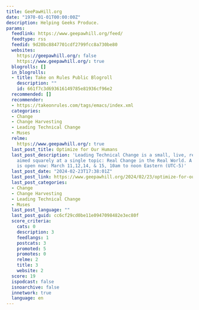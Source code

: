 ```yaml
---
title: GeePawHill.org
date: "1970-01-01T00:00:00Z"
description: Helping Geeks Produce.
params:
  feedlink: https://www.geepawhill.org/feed/
  feedtype: rss
  feedid: 9d20bc8847701cdf2799fcc8a730be80
  websites:
    https://geepawhill.org/: false
    https://www.geepawhill.org/: true
  blogrolls: []
  in_blogrolls:
  - title: Take on Rules Public Blogroll
    description: ""
    id: 661f7c3d693616149785e81936cf96e2
  recommended: []
  recommender:
  - https://takeonrules.com/tags/emacs/index.xml
  categories:
  - Change
  - Change Harvesting
  - Leading Technical Change
  - Muses
  relme:
    https://www.geepawhill.org/: true
  last_post_title: Optimize for Our Humans
  last_post_description: 'Leading Technical Change is a small, live, remote seminar
    aimed squarely at a single topic: Real Change in the Real World. A new cohort
    is open now: March 11,12,14, & 15, 10am to noon Eastern (UTC-5)'
  last_post_date: "2024-02-23T17:38:01Z"
  last_post_link: https://www.geepawhill.org/2024/02/23/optimize-for-our-humans/
  last_post_categories:
  - Change
  - Change Harvesting
  - Leading Technical Change
  - Muses
  last_post_language: ""
  last_post_guid: cc6cf29cd0be11e0947098482e3ec80f
  score_criteria:
    cats: 0
    description: 3
    feedlangs: 1
    postcats: 3
    promoted: 5
    promotes: 0
    relme: 2
    title: 3
    website: 2
  score: 19
  ispodcast: false
  isnoarchive: false
  innetwork: true
  language: en
---
```

